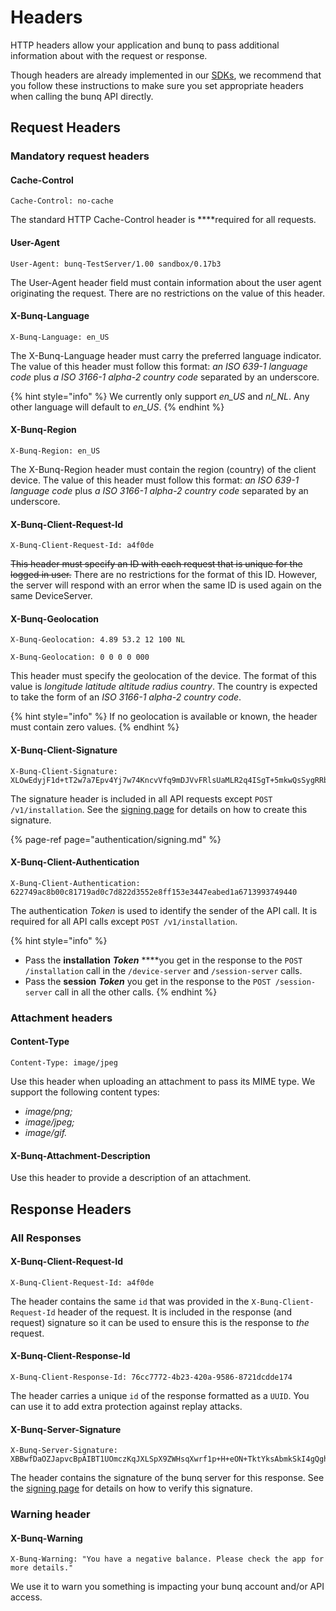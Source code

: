 # Headers

HTTP headers allow your application and bunq to pass additional information about with the request or response. 

Though headers are already implemented in our [SDKs](https://github.com/bunq), we recommend that you follow these instructions to make sure you set appropriate headers when calling the bunq API directly.

## Request Headers

### Mandatory request headers

#### **Cache-Control**

`Cache-Control: no-cache`

The standard HTTP Cache-Control header is ****required for all requests.

#### **User-Agent**

`User-Agent: bunq-TestServer/1.00 sandbox/0.17b3`

The User-Agent header field must contain information about the user agent originating the request. There are no restrictions on the value of this header.

#### **X-Bunq-Language**

`X-Bunq-Language: en_US`

The X-Bunq-Language header must carry the preferred language indicator. The value of this header must follow this format: _an ISO 639-1 language code_ plus _a ISO 3166-1 alpha-2 country code_ separated by an underscore.

{% hint style="info" %}
We currently only support _en\_US_ and _nl\_NL_. Any other language will default to _en\_US_.
{% endhint %}

#### **X-Bunq-Region**

`X-Bunq-Region: en_US`

The X-Bunq-Region header must contain the region \(country\) of the client device. The value of this header  must follow this format: _an ISO 639-1 language code_ plus _a ISO 3166-1 alpha-2 country code_ separated by an underscore.

#### **X-Bunq-Client-Request-Id**

`X-Bunq-Client-Request-Id: a4f0de`

~~This header must specify an ID with each request that is unique for the logged in user.~~ There are no restrictions for the format of this ID. However, the server will respond with an error when the same ID is used again on the same DeviceServer.

#### **X-Bunq-Geolocation**

`X-Bunq-Geolocation: 4.89 53.2 12 100 NL`

`X-Bunq-Geolocation: 0 0 0 0 000`

This header must specify the geolocation of the device. The format of this value is _longitude latitude altitude radius country_. The country is expected to take the form of an _ISO 3166-1 alpha-2 country code_. 

{% hint style="info" %}
If no geolocation is available or known, the header must contain zero values.
{% endhint %}

#### **X-Bunq-Client-Signature**

```text
X-Bunq-Client-Signature: 
XLOwEdyjF1d+tT2w7a7Epv4Yj7w74KncvVfq9mDJVvFRlsUaMLR2q4ISgT+5mkwQsSygRRbooxBqydw7IkqpuJay9g8eOngsFyIxSgf2vXGAQatLm47tLoUFGSQsRiYoKiTKkgBwA+/3dIpbDWd+Z7LEYVbHaHRKkEY9TJ22PpDlVgLLVaf2KGRiZ+9/+0OUsiiF1Fkd9aukv0iWT6N2n1P0qxpjW0aw8mC1nBSJuuk5yKtDCyQpqNyDQSOpQ8V56LNWM4Px5l6SQMzT8r6zk5DvrMAB9DlcRdUDcp/U9cg9kACXIgfquef3s7R8uyOWfKLSNBQpdVIpzljwNKI1Q
```

The signature header is included in all API requests except `POST /v1/installation`. See the [signing page](https://lexy.gitbook.io/bunq/basics/authentication/signing) for details on how to create this signature.

{% page-ref page="authentication/signing.md" %}

#### **X-Bunq-Client-Authentication**

`X-Bunq-Client-Authentication: 622749ac8b00c81719ad0c7d822d3552e8ff153e3447eabed1a6713993749440`

The authentication _Token_ is used to identify the sender of the API call. It is required for all API calls except `POST /v1/installation`. 

{% hint style="info" %}
* Pass the **installation** _**Token**_ ****you get in the response to the `POST /installation` call in the `/device-server` and `/session-server` calls.
* Pass the **session** _**Token**_ you get in the response to the `POST /session-server` call in all the other calls.
{% endhint %}

### Attachment headers

#### **Content-Type**

`Content-Type: image/jpeg`

Use this header when uploading an attachment to pass its MIME type. We support the following content types: 

* _image/png;_
* _image/jpeg;_
* _image/gif._

#### **X-Bunq-Attachment-Description**

Use this header to provide a description of an attachment.

## Response Headers

### All Responses

#### **X-Bunq-Client-Request-Id**

`X-Bunq-Client-Request-Id: a4f0de`

The header contains the same `id` that was provided in the `X-Bunq-Client-Request-Id` header of the request. It is included in the response \(and request\) signature so it can be used to ensure this is the response to _the_ request.

#### **X-Bunq-Client-Response-Id**

`X-Bunq-Client-Response-Id: 76cc7772-4b23-420a-9586-8721dcdde174`

The header carries a unique `id`  of the response formatted as a `UUID`. You can use it to add extra protection against replay attacks.

#### **X-Bunq-Server-Signature**

```text
X-Bunq-Server-Signature: 
XBBwfDaOZJapvcBpAIBT1UOmczKqJXLSpX9ZWHsqXwrf1p+H+eON+TktYksAbmkSkI4gQghw1AUQSJh5i2c4+CTuKdZ4YuFT0suYG4sltiKnmtwODOFtu1IBGuE5XcfGEDDSFC+zqxypMi9gmTqjl1KI3WP2gnySRD6PBJCXfDxJnXwjRkk4kpG8Ng9nyxJiFG9vcHNrtRBj9ZXNdUAjxXZZFmtdhmJGDahGn2bIBWsCEudW3rBefycL1DlpJZw6yRLoDltxeBo7MjgROBpIeElh5qAz9vxUFLqIQC7EDONBGbSBjaXS0wWrq9s2MGuOi9kJxL2LQm/Olj2g==
```

The header contains the signature of the bunq server for this response. See the [signing page](https://lexy.gitbook.io/bunq/basics/authentication/signing) for details on how to verify this signature.

### Warning header

#### **X-Bunq-Warning**

`X-Bunq-Warning: "You have a negative balance. Please check the app for more details."`

We use it to warn you something is impacting your bunq account and/or API access.  



